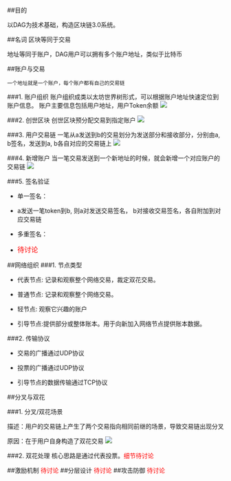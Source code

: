 ##目的

以DAG为技术基础，构造区块链3.0系统。

##名词
区块等同于交易


地址等同于账户，DAG用户可以拥有多个账户地址，类似于比特币

##账户与交易

	一个地址就是一个账户，每个账户都有自己的交易链

###1. 账户组织
账户组织成类以太坊世界树形式，可以根据账户地址快速定位到账户信息。
账户主要信息包括用户地址，用户Token余额
![](/Users/lifei/Desktop/pic1.png)

###2. 创世区块
创世区块预分配交易到指定账户
![](/Users/lifei/Desktop/pic2.png)

###3. 用户交易链
一笔从a发送到b的交易划分为发送部分和接收部分，分别由a, b签名，发送到a, b各自对应的交易链上
![](/Users/lifei/Desktop/pic3.png)

###4. 新增账户
当一笔交易发送到一个新地址的时候，就会新增一个对应账户的交易链
![](/Users/lifei/Desktop/pic4.png)

###5. 签名验证
- 单一签名：

 + a发送一笔token到b, 则a对发送交易签名， b对接收交易签名，各自附加到对应交易链

- 多重签名：
 + <font color=#ff0000 size=3>待讨论</font>
		
##网络组织
###1. 节点类型
* 代表节点: 记录和观察整个网络交易，裁定双花交易。

* 普通节点: 记录和观察整个网络交易。

* 轻节点:  观察它兴趣的账户

* 引导节点:提供部分或整体账本。用于向新加入网络节点提供账本数据。

###2. 传输协议
* 交易的广播通过UDP协议

* 投票的广播通过UDP协议

* 引导节点的数据传输通过TCP协议

##分叉与双花

###1. 分叉/双花场景

描述：用户的交易链上产生了两个交易指向相同前继的场景，导致交易链出现分叉

原因：在于用户自身构造了双花交易
![](/Users/lifei/Desktop/pic5.png)

###2. 双花处理
核心思路是通过代表投票。<font color=#ff0000>细节待讨论</font>

##激励机制
<font color=#ff0000>待讨论</font>
##分层设计
<font color=#ff0000>待讨论</font>
##攻击防御
<font color=#ff0000>待讨论</font>
